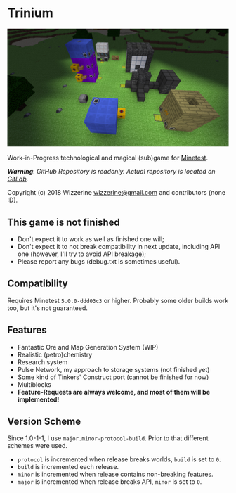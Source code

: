 # Trinium
![Screenshot](screenshot.jpg)

Work-in-Progress technological and magical (sub)game for
[Minetest](https://github.com/minetest/minetest).

***Warning***: *GitHub Repository is readonly. Actual repository is located on
 [GitLab](https://gitlab.com/MultiDragon/trinium).* 

Copyright (c) 2018 Wizzerine <wizzerine@gmail.com> and contributors (none :D).

## This game is not finished
* Don't expect it to work as well as finished one will;
* Don't expect it to not break compatibility in next update, including API one
 (however, I'll try to avoid API breakage);
* Please report any bugs (debug.txt is sometimes useful).

## Compatibility
Requires Minetest `5.0.0-ddd03c3` or higher. Probably some older builds work too,
 but it's not guaranteed.

## Features
* Fantastic Ore and Map Generation System (WIP)
* Realistic (petro)chemistry
* Research system
* Pulse Network, my approach to storage systems (not finished yet)
* Some kind of Tinkers' Construct port (cannot be finished for now)
* Multiblocks
* **Feature-Requests are always welcome, and most of them will be implemented!**

## Version Scheme
Since 1.0-1-1, I use `major.minor-protocol-build`. Prior to that different schemes
 were used.
* `protocol` is incremented when release breaks worlds, `build` is set to `0`.
* `build` is incremented each release.
* `minor` is incremented when release contains non-breaking features.
* `major` is incremented when release breaks API, `minor` is set to `0`.